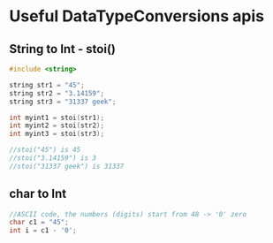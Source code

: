 # Useful DataTypeConversions apis

## String to Int - stoi()
```c++
#include <string>

string str1 = "45";
string str2 = "3.14159";
string str3 = "31337 geek";

int myint1 = stoi(str1);
int myint2 = stoi(str2);
int myint3 = stoi(str3);

//stoi("45") is 45
//stoi("3.14159") is 3
//stoi("31337 geek") is 31337 
```

## char to Int
```c++
//ASCII code, the numbers (digits) start from 48 -> '0' zero
char c1 = "45";
int i = c1 - '0'; 
```
